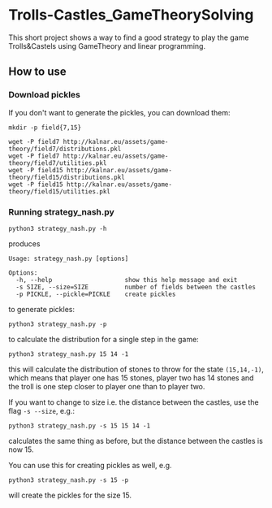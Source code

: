 # Trolls-Castles_GameTheorySolving
This short project shows a way to find a good strategy to play the game Trolls&Castels using GameTheory and linear programming.


## How to use

### Download pickles

If you don't want to generate the pickles, you can download them:

```shell
mkdir -p field{7,15}

wget -P field7 http://kalnar.eu/assets/game-theory/field7/distributions.pkl 
wget -P field7 http://kalnar.eu/assets/game-theory/field7/utilities.pkl 
wget -P field15 http://kalnar.eu/assets/game-theory/field15/distributions.pkl 
wget -P field15 http://kalnar.eu/assets/game-theory/field15/utilities.pkl 
```

### Running strategy_nash.py

```shell
python3 strategy_nash.py -h
```
produces

```
Usage: strategy_nash.py [options]

Options:
  -h, --help                    show this help message and exit
  -s SIZE, --size=SIZE          number of fields between the castles
  -p PICKLE, --pickle=PICKLE    create pickles
```


to generate pickles:

```shel
python3 strategy_nash.py -p
```

to calculate the distribution for a single step in the game:

```shell
python3 strategy_nash.py 15 14 -1
```

this will calculate the distribution of stones to throw for the state
``(15,14,-1)``, which means that player one has 15 stones, player two has 14
stones and the troll is one step closer to player one than to player two.

If you want to change to size i.e. the distance between the castles, use
the flag ``-s --size``, e.g.:

```shell
python3 strategy_nash.py -s 15 15 14 -1
```

calculates the same thing as before, but the distance between the castles is
now 15.

You can use this for creating pickles as well, e.g.

```shell
python3 strategy_nash.py -s 15 -p
```

will create the pickles for the size 15.
